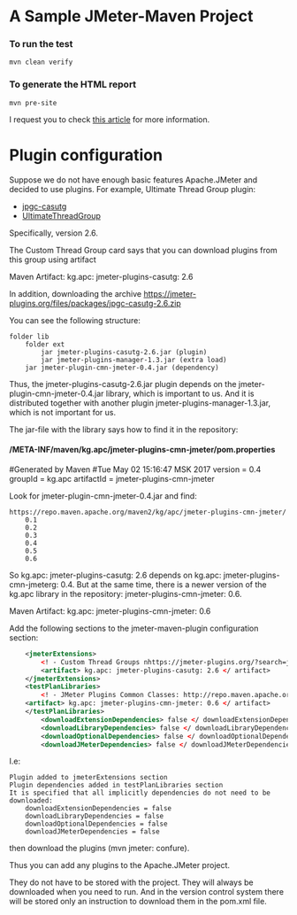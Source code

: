# A Sample JMeter-Maven Project

### To run the test

```mvn clean verify```


### To generate the HTML report

```mvn pre-site```

I request you to check [this article](http://www.testautomationguru.com/jmeter-continuous-performance-testing-jmeter-maven/) for more information.
# Plugin configuration

Suppose we do not have enough basic features Apache.JMeter and decided to use plugins.
For example, Ultimate Thread Group plugin:
* [jpgc-casutg](https://jmeter-plugins.org/?search=jpgc-casutg)
* [UltimateThreadGroup](https://jmeter-plugins.org/wiki/UltimateThreadGroup/)

Specifically, version 2.6.

The Custom Thread Group card says that you can download plugins from this group using artifact

Maven Artifact: kg.apc: jmeter-plugins-casutg: 2.6

In addition, downloading the archive
https://jmeter-plugins.org/files/packages/jpgc-casutg-2.6.zip

You can see the following structure:

    folder lib
        folder ext
            jar jmeter-plugins-casutg-2.6.jar (plugin)
            jar jmeter-plugins-manager-1.3.jar (extra load)
        jar jmeter-plugin-cmn-jmeter-0.4.jar (dependency)

Thus, the jmeter-plugins-casutg-2.6.jar plugin depends on the jmeter-plugin-cmn-jmeter-0.4.jar library, which is important to us. 
And it is distributed together with another plugin jmeter-plugins-manager-1.3.jar, which is not important for us.

The jar-file with the library says how to find it in the repository:

#### /META-INF/maven/kg.apc/jmeter-plugins-cmn-jmeter/pom.properties

#Generated by Maven
#Tue May 02 15:16:47 MSK 2017
version = 0.4
groupId = kg.apc
artifactId = jmeter-plugins-cmn-jmeter

Look for jmeter-plugin-cmn-jmeter-0.4.jar and find:

    https://repo.maven.apache.org/maven2/kg/apc/jmeter-plugins-cmn-jmeter/
        0.1
        0.2
        0.3
        0.4
        0.5
        0.6

So kg.apc: jmeter-plugins-casutg: 2.6 depends on kg.apc: jmeter-plugins-cmn-jmeterg: 0.4. But at the same time, there is a newer version of the kg.apc library in the repository: jmeter-plugins-cmn-jmeter: 0.6.

Maven Artifact: kg.apc: jmeter-plugins-cmn-jmeter: 0.6

Add the following sections to the jmeter-maven-plugin configuration section:
```xml
	<jmeterExtensions>
		<! - Custom Thread Groups nhttps://jmeter-plugins.org/?search=jpgc-casutg http://repo.maven.apache.org/maven2/kg/apc/jmeter-plugins-casutg/->
		<artifact> kg.apc: jmeter-plugins-casutg: 2.6 </ artifact>
	</jmeterExtensions>
	<testPlanLibraries>
		<! - JMeter Plugins Common Classes: http://repo.maven.apache.org/maven2/kg/apc/jmeter-plugins-cmn-jmeter/->
	<artifact> kg.apc: jmeter-plugins-cmn-jmeter: 0.6 </ artifact>
	</testPlanLibraries>
		<downloadExtensionDependencies> false </ downloadExtensionDependencies>
		<downloadLibraryDependencies> false </ downloadLibraryDependencies>
		<downloadOptionalDependencies> false </ downloadOptionalDependencies>
		<downloadJMeterDependencies> false </ downloadJMeterDependencies>
```
I.e:

    Plugin added to jmeterExtensions section
    Plugin dependencies added in testPlanLibraries section
    It is specified that all implicitly dependencies do not need to be downloaded:
        downloadExtensionDependencies = false
        downloadLibraryDependencies = false
        downloadOptionalDependencies = false
        downloadJMeterDependencies = false

then download the plugins (mvn jmeter: confure).

Thus you can add any plugins to the Apache.JMeter project.

They do not have to be stored with the project. They will always be downloaded when you need to run. And in the version control system there will be stored only an instruction to download them in the pom.xml file.
